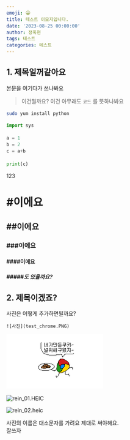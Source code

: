```yaml
---
emoji: 😀
title: 테스트 이모지입니다.
date: '2023-08-25 00:00:00'
author: 정욱현
tags: 테스트
categories: 테스트
---
```


## 1. 제목일꺼같아요

본문을 여기다가 쓰나봐요

> 이건뭘까요?
이건 아무래도 `코드` 를 뜻하나봐요

```bash
sudo yum install python
```

```python
import sys

a = 1
b = 2
c = a+b

print(c)
```
123
# #이에요
## ##이에요
### ###이에요
#### ####이에요
##### #####도 있을까요?


## 2. 제목이겠죠?


사진은 어떻게 추가하면될까요?
```
![사진](test_chrome.PNG)
```

![사진](test_chrome.PNG)

![rein_01.HEIC](rein_01.HEIC)

![rein_02.heic](rein_02.heic)

사진의 이름은 대소문자를 가려요 제대로 써야해요.<br>
잘쓰자




```toc
```